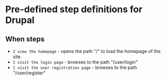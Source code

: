 # Pre-defined step definitions for Drupal

## When steps
- `I view the homepage` - opens the path "/" to load the homepage of the site.
- `I visit the login page` - browses to the path "/user/login"
- `I visit the user registration page` - browses to the path "/user/register"